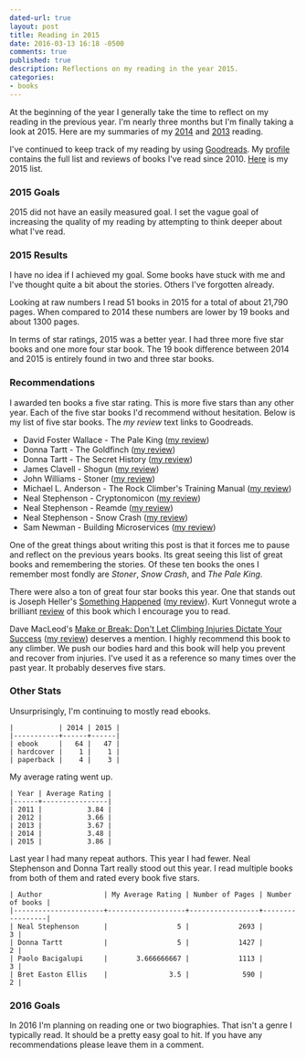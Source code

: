 ```yaml
---
dated-url: true
layout: post
title: Reading in 2015
date: 2016-03-13 16:18 -0500
comments: true
published: true
description: Reflections on my reading in the year 2015.
categories:
- books
---
```


At the beginning of the year I generally take the time to reflect on
my reading in the previous year. I'm nearly three months but I'm
finally taking a look at 2015. Here are my summaries of my
[2014](http://jakemccrary.com/blog/2015/01/08/reading-in-2014/) and
[2013](http://jakemccrary.com/blog/2014/01/01/using-incanter-to-review-my-2013-reading/)
reading.

I've continued to keep track of my reading by using
[Goodreads](http://goodreads.com). My
[profile](https://www.goodreads.com/user/show/3431614-jake-mccrary)
contains the full list and reviews of books I've read
since 2010. [Here](https://www.goodreads.com/review/list/3431614-jake-mccrary?read_at=2015)
is my 2015 list.

### 2015 Goals ###

2015 did not have an easily measured goal. I set the vague goal of
increasing the quality of my reading by attempting to think deeper about
what I've read.

### 2015 Results ###

I have no idea if I achieved my goal. Some books have stuck with me
and I've thought quite a bit about the stories. Others I've forgotten
already.

Looking at raw numbers I read 51 books in 2015 for a total of about
21,790 pages. When compared to 2014 these numbers are lower by 19
books and about 1300 pages.

In terms of star ratings, 2015 was a better year. I had three more
five star books and one more four star book. The 19 book difference
between 2014 and 2015 is entirely found in two and three star books.

### Recommendations ###

I awarded ten books a five star rating. This is more five stars than
any other year. Each of the five star books I'd recommend without
hesitation. Below is my list of five star books. The _my review_ text links to
Goodreads.

* David Foster Wallace - The Pale King ([my review](https://www.goodreads.com/review/show/882190236))
* Donna Tartt - The Goldfinch ([my review](https://www.goodreads.com/review/show/1168264855))
* Donna Tartt - The Secret History ([my review](https://www.goodreads.com/review/show/1225842414))
* James Clavell - Shogun ([my review](https://www.goodreads.com/review/show/1284160882))
* John Williams - Stoner ([my review](https://www.goodreads.com/review/show/1152858937))
* Michael L. Anderson - The Rock Climber's Training Manual ([my review](https://www.goodreads.com/review/show/1420673577))
* Neal Stephenson - Cryptonomicon ([my review](https://www.goodreads.com/review/show/799153387))
* Neal Stephenson - Reamde ([my review](https://www.goodreads.com/review/show/927872107))
* Neal Stephenson - Snow Crash ([my review](https://www.goodreads.com/review/show/799153414))
* Sam Newman - Building Microservices ([my review](https://www.goodreads.com/review/show/1202873191))

One of the great things about writing this post is that it forces me
to pause and reflect on the previous years books. Its great seeing
this list of great books and remembering the stories. Of these ten
books the ones I remember most fondly are _Stoner_, _Snow Crash_, and
_The Pale King_.

There were also a ton of great four star books this year. One that
stands out is Joseph Heller's
[Something Happened](https://www.amazon.com/SOMETHING-HAPPENED-Joseph-Heller-ebook/dp/B005IQZ894)
([my review](https://www.goodreads.com/review/show/189671091)). Kurt
Vonnegut wrote a brilliant
[review](http://www.nytimes.com/books/98/02/15/home/heller-something.html)
of this book which I encourage you to read.

Dave MacLeod's
[Make or Break: Don't Let Climbing Injuries Dictate Your Success](https://www.amazon.com/Make-Break-Climbing-Injuries-Dictate/dp/0956428134)
([my review](https://www.goodreads.com/review/show/1236422760))
deserves a mention. I highly recommend this book to any climber. We
push our bodies hard and this book will help you prevent and recover
from injuries. I've used it as a reference so many times over the past
year. It probably deserves five stars.


### Other Stats ###

Unsurprisingly, I'm continuing to mostly read ebooks.

```
|           | 2014 | 2015 |
|-----------+------+------|
| ebook     |   64 |   47 |
| hardcover |    1 |    1 |
| paperback |    4 |    3 |
```

My average rating went up.

```
| Year | Average Rating |
|------+----------------|
| 2011 |           3.84 |
| 2012 |           3.66 |
| 2013 |           3.67 |
| 2014 |           3.48 |
| 2015 |           3.86 |
```

Last year I had many repeat authors. This year I had fewer. Neal
Stephenson and Donna Tart really stood out this year. I read multiple
books from both of them and rated every book five stars.

```
| Author               | My Average Rating | Number of Pages | Number of books |
|----------------------+-------------------+-----------------+-----------------|
| Neal Stephenson      |                 5 |            2693 |               3 |
| Donna Tartt          |                 5 |            1427 |               2 |
| Paolo Bacigalupi     |       3.666666667 |            1113 |               3 |
| Bret Easton Ellis    |               3.5 |             590 |               2 |
```

### 2016 Goals ###

In 2016 I'm planning on reading one or two biographies. That isn't a
genre I typically read. It should be a pretty easy goal to hit. If you
have any recommendations please leave them in a comment.
